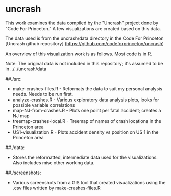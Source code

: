 # uncrash

This work examines the data compiled by the "Uncrash" project done by "Code For Princeton." 
A few visualizations are created based on this data. 

The data used is from the uncrash/data directory in the Code For Princeton [Uncrash github repository] (https://github.com/codeforprinceton/uncrash)

An overview of this visualization work is as follows.  Most code is in R.

Note: The original data is not included in this repository; it's assumed to be in ../../uncrash/data 

##./src:
* make-crashes-files.R - Reformats the data to suit my personal analysis needs. Needs to be run first.
* analyze-crashes.R - Various exploratory data analysis plots, looks for possible variable correlations
* map-NJ-from-crashes.R - Plots one point per fatal accident; creates a NJ map
* treemap-crashes-local.R - Treemap of names of crash locations in the Princeton area
* US1-visualization.R - Plots accident density vs position on US 1 in the Princeton area

##./data: 
* Stores the reformatted, intermediate data used for the visualizations. Also includes misc other working data.

##./screenshots: 
* Various screenshots from a GIS tool that created visualizations using the .csv files written by make-crashes-files.R

